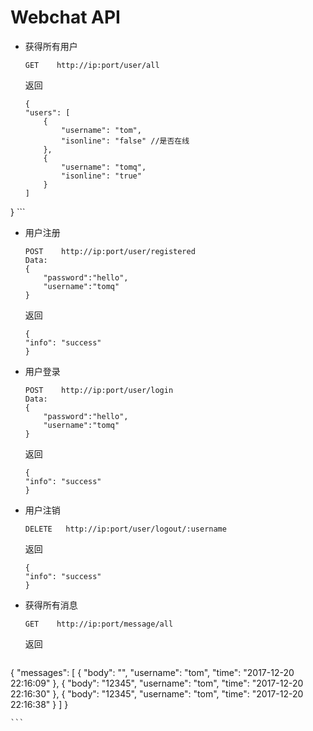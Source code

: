 # Webchat API

* 获得所有用户

	`GET	http://ip:port/user/all`

  返回
  	
  	```
  	{
    "users": [
        {
            "username": "tom",
            "isonline": "false" //是否在线
        },
        {
            "username": "tomq",
            "isonline": "true"
        }
    ]
}
  	```
  	
* 用户注册

	```
	POST	http://ip:port/user/registered
	Data:
	{
		"password":"hello",
		"username":"tomq"
	}	
	```
  	返回
  	```
  	{
    "info": "success"
	}
   ```
   
* 用户登录

	```
	POST	http://ip:port/user/login
	Data:
	{
		"password":"hello",
		"username":"tomq"
	}	
	```
  	返回
  	```
  	{
    "info": "success"
	}
   ```
   
* 用户注销

	```
	DELETE	 http://ip:port/user/logout/:username
	```
  	返回
  	```
  	{
    "info": "success"
	}
   ```
* 获得所有消息

	`GET	http://ip:port/message/all`

  返回
  	
  ```

{
    "messages": [
        {
            "body": "",
            "username": "tom",
            "time": "2017-12-20 22:16:09"
        },
        {
            "body": "12345",
            "username": "tom",
            "time": "2017-12-20 22:16:30"
        },
        {
            "body": "12345",
            "username": "tom",
            "time": "2017-12-20 22:16:38"
        }
    ]
}

  	```
